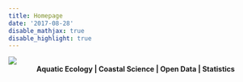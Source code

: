 ```yaml
---
title: Homepage
date: '2017-08-28'
disable_mathjax: true
disable_highlight: true
---
```


<div id="widerimg">
    <img src="/images/Picture_021.jpg">
</div>

<center><strong> Aquatic Ecology | Coastal Science | Open Data | Statistics </strong></center>
